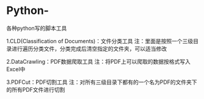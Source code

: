 # Python-
各种python写的脚本工具

1.CLD(Classification of Documents)：文件分类工具
注：里面是按照一个三级目录进行遍历分类文件，分类完成后清空指定的文件夹，可以适当修改

2.DataCrawling：PDF数据爬取工具
注：将PDF上可以爬取的数据按格式写入Excel中

3.PDFCut：PDF切割工具
注：对所有三级目录下都有的一个名为PDF的文件夹下的所有PDF文件进行切割

